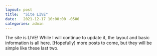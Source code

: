 ```yaml
---
layout: post
title:  "Site LIVE"
date:   2021-12-17 10:00:00 -0500
categories: admin
---
```

The site is LIVE! While I will continue to update it, the layout and basic information is all here. [Hopefully] more posts to come, but they will be simple like these last two.
